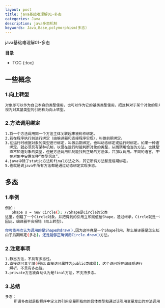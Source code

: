 ```yaml
---
layout: post
title: java基础难理解01-多态
categories: Java
description: java多态机制
keywords: Java,Base,polymorphism(多态)
---
```


java基础难理解01-多态

**目录**

* TOC
{:toc}

## 一些概念

### 1.向上转型

```sh
对象即可以作为自己本身的类型使用，也可以作为它的基类类型使用，把这种对于某个对象的引用
视为对其基类型的引用称为向上转型。
```

### 2.方法调用绑定

```sh
1.将一个方法调用同一个方法主体关联起来被称作绑定。
2.若在程序执行前进行绑定（由编译器和连接程序实现），叫做前期绑定。
3.在运行时根据对象的类型进行绑定，叫做后期绑定，也叫动态绑定或运行时绑定。如果一种语言想实现后期
  绑定，就必须具有某种机制，以便在运行时能判断对象的类型，从而调用恰当的方法。也就是说，编译器一
  直不知道对象的类型，但是方法调用机制能找到正确的方法体，并加以调用。不同的语言，不管怎样都必须
  在对象中安置某种“类型信息”。
4.java中除了static方法和final方法之外，其它所有方法都是后期绑定。
5.也就是说java中所有方法都是通过动态绑定实现多态。
```

## 多态

### 1.举例

```sh
例如：
   Shape s = new Circle(); //Shape是Circle的父类
这里，创建了一个Circle对象，并把得到的引用立即赋值给Shape，通过继承，Circle就是一种Shape。
因此，编译器不会报错（向上转型）。

你可能再次认为调用的是Shape的draw(),因为这毕竟是一个Shape引用，那么编译器是怎么知道去做其他的事情呢？
由于后期绑定(多态)，还是能够正确调用Circle.draw()方法。
```

### 2.注意事项

```sh
1.静态方法，不具有多态性。
2.直接访问某个域(例如:直接访问属性为public类成员)，这个访问将在编译期进行
  解析，不具有多态性。
3.private方法被自动认为是final方法，不支持多态。
```

### 3.总结

```sh
多态：
    所谓多态就是指程序中定义的引用变量所指向的具体类型和通过该引用变量发出的方法调用在编程时并不确定，而是在程序运行期间才确定。
```